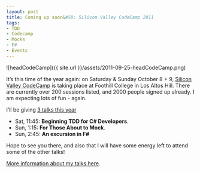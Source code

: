 ```yaml
---
layout: post
title: Coming up soon&#58; Silicon Valley CodeCamp 2011
tags:
- TDD
- Codecamp
- Mocks
- F#
- Events
---
```


![headCodeCamp]({{ site.url }}/assets/2011-09-25-headCodeCamp.png)

It’s this time of the year again: on Saturday & Sunday October 8 + 9, [Silicon Valley CodeCamp](http://www.siliconvalley-codecamp.com/) is taking place at Foothill College in Los Altos Hill. There are currently over 200 sessions listed, and 2000 people signed up already. I am expecting lots of fun - again.  

I’ll be giving [3 talks this year](http://www.siliconvalley-codecamp.com/Sessions.aspx?AttendeeId=583)      

* Sat, 11:45: **Beginning TDD for C# Developers**.    
* Sun, 1:15: **For Those About to Mock**.     
* Sun, 2:45: **An excursion in F#**   
 
Hope to see you there, and also that I will have some energy left to attend some of the other talks!  

[More information about my talks here](http://www.siliconvalley-codecamp.com/Sessions.aspx?AttendeeId=583).
